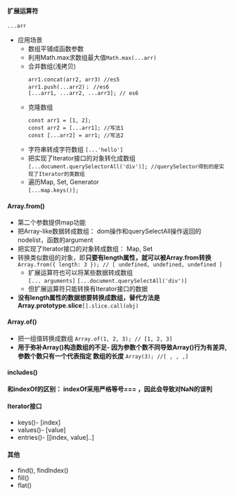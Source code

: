 ####  扩展运算符
```...arr```  
- 应用场景   
	- 数组平铺成函数参数   
	- 利用Math.max求数组最大值```Math.max(...arr)```  
	- 合并数组(浅拷贝) 
		```
		arr1.concat(arr2, arr3) //es5
		arr1.push(...arr2)； //es6
		[...arr1, ...arr2, ...arr3]; // es6
		```  
	- 克隆数组  
		``` 
		const arr1 = [1, 2];
		const arr2 = [...arr1]; //写法1
		const [...arr2] = arr1; //写法2
		```   
	- 字符串转成字符数组 ```[...'hello']```    
	- 把实现了Iterator接口的对象转化成数组   
		```[...document.querySelectorAll('div')]; //querySelector得到的是实现了Iterator的类数组```   
	- 遍历Map, Set, Generator  
		```[...map.keys()];```

#### Array.from()  
- 第二个参数提供map功能  
- 把Array-like数据转成数组： dom操作和querySelectAll操作返回的nodelist，函数的argument   
- 把实现了Iterator接口的对象转成数组： Map, Set  
- 转换类似数组的对象，即**只要有length属性，就可以被Array.from转换**   
	```Array.from({ length: 3 }); // [ undefined, undefined, undefined ]```   
	- 扩展运算符也可以将某些数据转成数组   
		```[... arguments]``` ```[...document.querySelectAll('div')]```   
	- 但扩展运算符只能转换有Iterator接口的数据  
- **没有length属性的数据想要转换成数组，替代方法是Array.prototype.slice**```[].slice.call(obj)```   

#### Array.of()   
- 把一组值转换成数组
	```Array.of(1, 2, 3); // [1, 2, 3] ```  
- **用于弥补Array()构造数组的不足- 因为参数个数不同导致Array()行为有差异, 参数个数只有一个代表指定 数组的长度**
	```Array(3); //[ , , ,]```   

#### includes()  
**和indexOf的区别： indexOf采用严格等号=== ，因此会导致对NaN的误判**    

#### Iterator接口  
- keys()- [index]   
- values()- [value]  
- entries()- [[index, value]..]    

#### 其他  
- find(), findIndex()     
- fill()   
- flat()  
